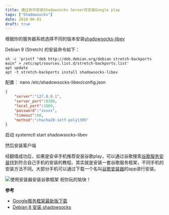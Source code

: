 ```yaml
---
title: 通过命令安装Shadowsocks Server并安装Google play
tags: ["Shadowsocks"]
date: 2018-06-01
draft: true
---
```



根据你的服务器系统选择不同的版本安装[shadowsocks-libev](https://github.com/shadowsocks/shadowsocks-libev#install-from-repository)

Debian 9 (Stretch) 的安装命令如下：
```shell?linenums
sh -c 'printf "deb http://deb.debian.org/debian stretch-backports main" > /etc/apt/sources.list.d/stretch-backports.list'
apt update
apt -t stretch-backports install shadowsocks-libev
```

配置：
nano /etc/shadowsocks-libev/config.json
```json
{
    "server":"127.0.0.1",
    "server_port":8388,
    "local_port":1080,
    "password":"xxxxx",
    "timeout":60,
    "method":"chacha20-ietf-poly1305"
}
```

启动
systemctl start shadowsocks-libev  


然后安装客户端


经翻墙成功后，如果是安卓手机推荐安装谷歌play，可以通过谷歌搜索[谷歌服务安装](https://www.google.com/search?newwindow=1&ei=srkfW_mpJ-au0gL39YiQDw&q=%E8%B0%B7%E6%AD%8C%E6%9C%8D%E5%8A%A1%E5%AE%89%E8%A3%85)找到符合自己手机的安装的教程。其实就是安装一套谷歌服务框架，不同手机的安装方法不同。大部分手机可以通过下载一个名叫[谷歌安装器](http://www.wandoujia.com/apps-com.ericxiang.googleinstaller)的app进行安装。

![使用安装器安装谷歌框架](https://i.loli.net/2018/07/04/5b3cb2558ee8a.jpg)
祝你玩的愉快！

**参考**
- [Google服务框架最新版下载](http://www.ifanr.com/app/693456)
- [Debian 8 安装 shadowsocks](https://blog.csdn.net/B0rn_T0_W1n/article/details/52663434)

